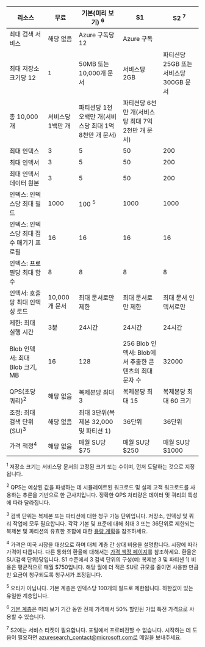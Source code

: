 리소스|무료|기본(미리 보기) <sup>6</sup>|S1|S2 <sup>7</sup>
---|---|---|---|----
최대 검색 서비스|해당 없음|Azure 구독당 12|Azure 구독 
최대 저장소 크기당 12|<sup>1</sup>|50MB 또는 10,000개 문서|서비스당 2GB|파티션당 25GB 또는 서비스당 300GB 문서|파티션당 100GB 또는 호스트된 서비스 최대 문서당 1.2TB|
총 10,000개|서비스당 1백만 개|파티션당 1천 오백만 개(서비스당 최대 1억 8천만 개 문서)|파티션당 6천만 개(서비스당 최대 7억 2천만 개 문서) 
최대 인덱스|3|5|50|200 
최대 인덱서|3|5|50|200 
최대 인덱서 데이터 원본|3|5|50|200 
인덱스: 인덱스당 최대 필드|1000|100 <sup>5</sup>|1000|1000 
인덱스: 인덱스당 최대 점수 매기기 프로필|16|16|16|16 
인덱스: 프로필당 최대 함수|8|8|8|8 
인덱서: 호출당 최대 인덱싱 로드|10,000개 문서|최대 문서로만 제한|최대 문서로만 제한|최대 문서 인덱서로만 
제한: 최대 실행 시간|3분|24시간|24시간|24시간 
Blob 인덱서: 최대 Blob 크기, MB|16|128|256 Blob 인덱서: Blob에서 추출한 콘텐츠의 최대 문자 수|32000|64000|4백만|4백만 
QPS(초당 쿼리)<sup>2</sup>|해당 없음|복제본당 최대 3|복제본당 최대 15|복제본당 최대 60 크기 
조정: 최대 검색 단위(SU)<sup>3</sup>|해당 없음|최대 3단위(복제본 32,000 및 파티션 1)|36단위|36단위 
가격 책정<sup>4</sup>|해당 없음|매월 SU당 $75|매월 SU당 $250|매월 SU당 $1000

<sup>1</sup> 저장소 크기는 서비스당 문서의 고정된 크기 또는 수이며, 먼저 도달하는 것으로 지정됩니다.

<sup>2</sup> QPS는 예상된 값을 파생하는 데 시뮬레이트된 워크로드 및 실제 고객 워크로드를 사용하는 추론을 기반으로 한 근사치입니다. 정확한 QPS 처리량은 데이터 및 쿼리의 특성에 따라 달라집니다.

<sup>3</sup> 검색 단위는 복제본 또는 파티션에 대한 청구 가능 단위입니다. 저장소, 인덱싱 및 쿼리 작업에 모두 필요합니다. 각각 기본 및 표준에 대해 최대 3 또는 36단위로 제한되는 복제본 및 파티션의 유효한 조합에 대한 [용량 계획](../articles/search/search-capacity-planning.md)을 참조하세요.

<sup>4</sup> 가격은 미국 시장을 대상으로 하며 대체 계층 간 상대 비용을 설명합니다. 시장에 따라 가격이 다릅니다. 다른 통화의 환율에 대해서는 [가격 책정 페이지](https://azure.microsoft.com/pricing/details/search/)를 참조하세요. 환율은 SU(검색 단위)당입니다. S1 수준에서 3 검색 단위의 구성(예: 복제본 3 및 파티션 1) 비용은 평균적으로 매월 $750입니다. 해당 월에 더 적은 SU로 규모를 줄이면 사용한 만큼만 요금이 청구되도록 청구서가 조정됩니다.

<sup>5</sup> 오타가 아닙니다. 기본 계층은 인덱스당 100개의 필드로 제한됩니다. 하한값이 있는 유일한 계층입니다.

<sup>6</sup> [기본 계층](http://aka.ms/azuresearchbasic)은 미리 보기 기간 동안 전체 가격에서 50% 할인된 가입 특전 가격으로 사용할 수 있습니다.

<sup>7</sup> S2에는 서비스 티켓이 필요합니다. 포털에서 프로비전할 수 없습니다. 시작하는 데 도움이 필요하면 azuresearch_contact@microsoft.com로 메일을 보내주세요.



